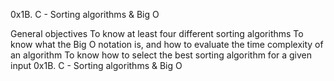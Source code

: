 0x1B. C - Sorting algorithms & Big O

General objectives
To know at least four different sorting algorithms
To know what the Big O notation is, and how to evaluate the time complexity of an algorithm
To know how to select the best sorting algorithm for a given input
0x1B. C - Sorting algorithms & Big O

